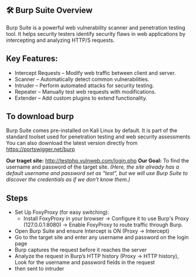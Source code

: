 ## 🛠 Burp Suite Overview

Burp Suite is a powerful web vulnerability scanner and penetration testing tool. 
It helps security testers identify security flaws in web applications by intercepting and analyzing HTTP/S requests.

##  Key Features:
* Intercept Requests – Modify web traffic between client and server.
* Scanner – Automatically detect common vulnerabilities.
* Intruder – Perform automated attacks for security testing.
* Repeater – Manually test web requests with modifications.
* Extender – Add custom plugins to extend functionality.

## To download  burp 

Burp Suite comes pre-installed on Kali Linux by default. It is part of the standard toolset used for penetration testing and web security assessments
You can also download the latest version directly from https://portswigger.net/burp

**Our traget site:** http://testphp.vulnweb.com/login.php 
**Our Goal:** To find the username and password of the target site. *(Here, the site already has a default username and password set as "test", but we will use Burp Suite to discover the credentials as if we don’t know them.)*

## Steps

* Set Up FoxyProxy (for easy switching):
    * Install FoxyProxy in your browser -> Configure it to use Burp's Proxy (127.0.0.1:8080) -> Enable FoxyProxy to route traffic through Burp.
* Open Burp Suite and ensure Intercept is ON (Proxy → Intercept)
* Go to the target site and enter any username and password on the login page
* Burp captures the request before it reaches the server
* Analyze the request in Burp’s HTTP history (Proxy → HTTP history), Look for the username and password fields in the request
* then sent to intruder 


